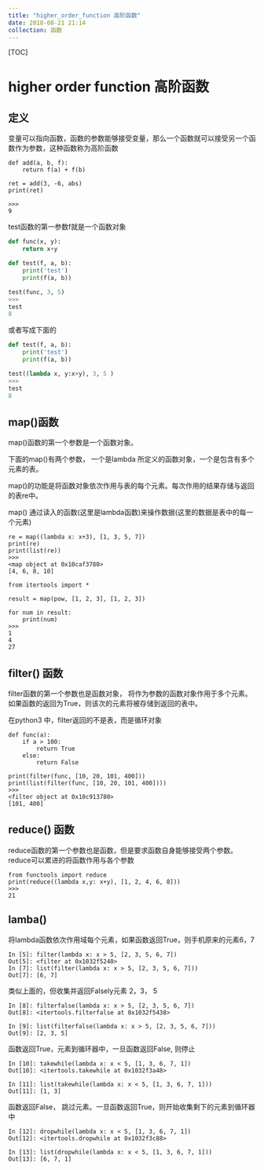 ```yaml
---
title: "higher_order_function 高阶函数"
date: 2018-08-21 21:14
collection: 函数
---
```


[TOC]



# higher order function 高阶函数



## 定义

变量可以指向函数，函数的参数能够接受变量，那么一个函数就可以接受另一个函数作为参数，这种函数称为高阶函数

```
def add(a, b, f):
    return f(a) + f(b)

ret = add(3, -6, abs)
print(ret)

>>>
9
```



test函数的第一参数f就是一个函数对象

```python
def func(x, y):
    return x+y

def test(f, a, b):
    print('test')
    print(f(a, b))

test(func, 3, 5)
>>>
test
8
```

或者写成下面的

```python
def test(f, a, b):
    print('test')
    print(f(a, b))

test((lambda x, y:x+y), 3, 5 )
>>>
test
8
```



## map()函数

map()函数的第一个参数是一个函数对象。

下面的map()有两个参数， 一个是lambda 所定义的函数对象，一个是包含有多个元素的表。

map()的功能是将函数对象依次作用与表的每个元素。每次作用的结果存储与返回的表re中。

map() 通过读入的函数(这里是lambda函数)来操作数据(这里的数据是表中的每一个元素)

```
re = map((lambda x: x+3), [1, 3, 5, 7])
print(re)
print(list(re))
>>>
<map object at 0x10caf3780>
[4, 6, 8, 10]
```

```
from itertools import *

result = map(pow, [1, 2, 3], [1, 2, 3])

for num in result:
    print(num)
>>>
1
4
27
```



## filter() 函数

filter函数的第一个参数也是函数对象， 将作为参数的函数对象作用于多个元素。
如果函数的返回为True，则该次的元素将被存储到返回的表中。

在python3 中，filter返回的不是表，而是循环对象

```
def func(a):
    if a > 100:
        return True
    else:
        return False

print(filter(func, [10, 20, 101, 400]))
print(list(filter(func, [10, 20, 101, 400])))
>>>
<filter object at 0x10c913780>
[101, 400]
```



## reduce() 函数

reduce函数的第一个参数也是函数，但是要求函数自身能够接受两个参数。 reduce可以累进的将函数作用与各个参数

```
from functools import reduce
print(reduce((lambda x,y: x+y), [1, 2, 4, 6, 8]))
>>>
21
```



## lamba()

将lambda函数依次作用域每个元素，如果函数返回True，则手机原来的元素6，7

```
In [5]: filter(lambda x: x > 5, [2, 3, 5, 6, 7])
Out[5]: <filter at 0x1032f5240>
In [7]: list(filter(lambda x: x > 5, [2, 3, 5, 6, 7]))
Out[7]: [6, 7]
```



类似上面的，但收集并返回Falsely元素 2，3， 5

```
In [8]: filterfalse(lambda x: x > 5, [2, 3, 5, 6, 7])
Out[8]: <itertools.filterfalse at 0x1032f5438>

In [9]: list(filterfalse(lambda x: x > 5, [2, 3, 5, 6, 7]))
Out[9]: [2, 3, 5]
```



函数返回True，元素到循环器中，一旦函数返回False, 则停止

```
In [10]: takewhile(lambda x: x < 5, [1, 3, 6, 7, 1])
Out[10]: <itertools.takewhile at 0x1032f3a48>

In [11]: list(takewhile(lambda x: x < 5, [1, 3, 6, 7, 1]))
Out[11]: [1, 3]
```



函数返回False， 跳过元素。一旦函数返回True，则开始收集剩下的元素到循环器中

```
In [12]: dropwhile(lambda x: x < 5, [1, 3, 6, 7, 1])
Out[12]: <itertools.dropwhile at 0x1032f3c88>

In [13]: list(dropwhile(lambda x: x < 5, [1, 3, 6, 7, 1]))
Out[13]: [6, 7, 1]
```



